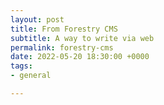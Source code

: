 ```yaml
---
layout: post
title: From Forestry CMS
subtitle: A way to write via web
permalink: forestry-cms
date: 2022-05-20 18:30:00 +0000
tags:
- general

---
```

